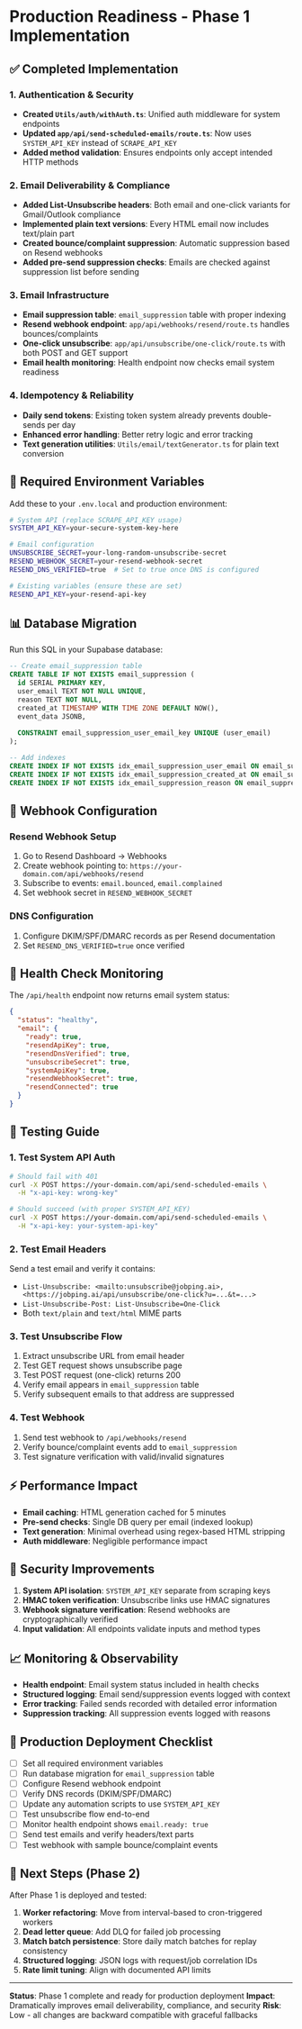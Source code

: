 # Production Readiness - Phase 1 Implementation

## ✅ Completed Implementation

### 1. Authentication & Security
- **Created `Utils/auth/withAuth.ts`**: Unified auth middleware for system endpoints
- **Updated `app/api/send-scheduled-emails/route.ts`**: Now uses `SYSTEM_API_KEY` instead of `SCRAPE_API_KEY`
- **Added method validation**: Ensures endpoints only accept intended HTTP methods

### 2. Email Deliverability & Compliance  
- **Added List-Unsubscribe headers**: Both email and one-click variants for Gmail/Outlook compliance
- **Implemented plain text versions**: Every HTML email now includes text/plain part
- **Created bounce/complaint suppression**: Automatic suppression based on Resend webhooks
- **Added pre-send suppression checks**: Emails are checked against suppression list before sending

### 3. Email Infrastructure
- **Email suppression table**: `email_suppression` table with proper indexing
- **Resend webhook endpoint**: `app/api/webhooks/resend/route.ts` handles bounces/complaints
- **One-click unsubscribe**: `app/api/unsubscribe/one-click/route.ts` with both POST and GET support
- **Email health monitoring**: Health endpoint now checks email system readiness

### 4. Idempotency & Reliability
- **Daily send tokens**: Existing token system already prevents double-sends per day
- **Enhanced error handling**: Better retry logic and error tracking
- **Text generation utilities**: `Utils/email/textGenerator.ts` for plain text conversion

## 🔧 Required Environment Variables

Add these to your `.env.local` and production environment:

```bash
# System API (replace SCRAPE_API_KEY usage)
SYSTEM_API_KEY=your-secure-system-key-here

# Email configuration
UNSUBSCRIBE_SECRET=your-long-random-unsubscribe-secret
RESEND_WEBHOOK_SECRET=your-resend-webhook-secret
RESEND_DNS_VERIFIED=true  # Set to true once DNS is configured

# Existing variables (ensure these are set)
RESEND_API_KEY=your-resend-api-key
```

## 📊 Database Migration

Run this SQL in your Supabase database:

```sql
-- Create email_suppression table
CREATE TABLE IF NOT EXISTS email_suppression (
  id SERIAL PRIMARY KEY,
  user_email TEXT NOT NULL UNIQUE,
  reason TEXT NOT NULL,
  created_at TIMESTAMP WITH TIME ZONE DEFAULT NOW(),
  event_data JSONB,
  
  CONSTRAINT email_suppression_user_email_key UNIQUE (user_email)
);

-- Add indexes
CREATE INDEX IF NOT EXISTS idx_email_suppression_user_email ON email_suppression(user_email);
CREATE INDEX IF NOT EXISTS idx_email_suppression_created_at ON email_suppression(created_at);
CREATE INDEX IF NOT EXISTS idx_email_suppression_reason ON email_suppression(reason);
```

## 🔗 Webhook Configuration

### Resend Webhook Setup
1. Go to Resend Dashboard → Webhooks
2. Create webhook pointing to: `https://your-domain.com/api/webhooks/resend`
3. Subscribe to events: `email.bounced`, `email.complained`
4. Set webhook secret in `RESEND_WEBHOOK_SECRET`

### DNS Configuration
1. Configure DKIM/SPF/DMARC records as per Resend documentation
2. Set `RESEND_DNS_VERIFIED=true` once verified

## 🚦 Health Check Monitoring

The `/api/health` endpoint now returns email system status:

```json
{
  "status": "healthy",
  "email": {
    "ready": true,
    "resendApiKey": true,
    "resendDnsVerified": true,
    "unsubscribeSecret": true,
    "systemApiKey": true,
    "resendWebhookSecret": true,
    "resendConnected": true
  }
}
```

## 🧪 Testing Guide

### 1. Test System API Auth
```bash
# Should fail with 401
curl -X POST https://your-domain.com/api/send-scheduled-emails \
  -H "x-api-key: wrong-key"

# Should succeed (with proper SYSTEM_API_KEY)
curl -X POST https://your-domain.com/api/send-scheduled-emails \
  -H "x-api-key: your-system-api-key"
```

### 2. Test Email Headers
Send a test email and verify it contains:
- `List-Unsubscribe: <mailto:unsubscribe@jobping.ai>, <https://jobping.ai/api/unsubscribe/one-click?u=...&t=...>`
- `List-Unsubscribe-Post: List-Unsubscribe=One-Click`
- Both `text/plain` and `text/html` MIME parts

### 3. Test Unsubscribe Flow
1. Extract unsubscribe URL from email header
2. Test GET request shows unsubscribe page
3. Test POST request (one-click) returns 200
4. Verify email appears in `email_suppression` table
5. Verify subsequent emails to that address are suppressed

### 4. Test Webhook
1. Send test webhook to `/api/webhooks/resend`
2. Verify bounce/complaint events add to `email_suppression`
3. Test signature verification with valid/invalid signatures

## ⚡ Performance Impact

- **Email caching**: HTML generation cached for 5 minutes
- **Pre-send checks**: Single DB query per email (indexed lookup)
- **Text generation**: Minimal overhead using regex-based HTML stripping
- **Auth middleware**: Negligible performance impact

## 🔐 Security Improvements

1. **System API isolation**: `SYSTEM_API_KEY` separate from scraping keys
2. **HMAC token verification**: Unsubscribe links use HMAC signatures
3. **Webhook signature verification**: Resend webhooks are cryptographically verified
4. **Input validation**: All endpoints validate inputs and method types

## 📈 Monitoring & Observability

- **Health endpoint**: Email system status included in health checks
- **Structured logging**: Email send/suppression events logged with context
- **Error tracking**: Failed sends recorded with detailed error information
- **Suppression tracking**: All suppression events logged with reasons

## 🎯 Production Deployment Checklist

- [ ] Set all required environment variables
- [ ] Run database migration for `email_suppression` table
- [ ] Configure Resend webhook endpoint
- [ ] Verify DNS records (DKIM/SPF/DMARC)
- [ ] Update any automation scripts to use `SYSTEM_API_KEY`
- [ ] Test unsubscribe flow end-to-end
- [ ] Monitor health endpoint shows `email.ready: true`
- [ ] Send test emails and verify headers/text parts
- [ ] Test webhook with sample bounce/complaint events

## 🔄 Next Steps (Phase 2)

After Phase 1 is deployed and tested:

1. **Worker refactoring**: Move from interval-based to cron-triggered workers
2. **Dead letter queue**: Add DLQ for failed job processing
3. **Match batch persistence**: Store daily match batches for replay consistency
4. **Structured logging**: JSON logs with request/job correlation IDs
5. **Rate limit tuning**: Align with documented API limits

---

**Status**: Phase 1 complete and ready for production deployment
**Impact**: Dramatically improves email deliverability, compliance, and security
**Risk**: Low - all changes are backward compatible with graceful fallbacks
